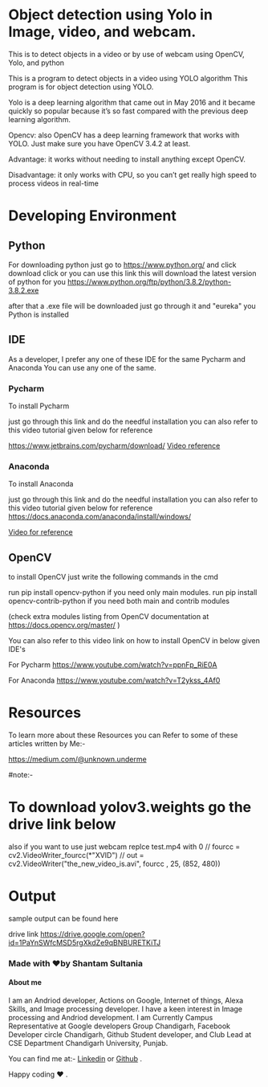 # Object detection using Yolo in Image, video, and webcam.

This is to detect objects in a video or by use of webcam using OpenCV, Yolo, and python 

This is a program to detect objects in a video using YOLO algorithm 
This program is for object detection using YOLO.

Yolo is a deep learning algorithm that came out in May 2016 and it became quickly so popular because it’s so fast compared with the previous deep learning algorithm.

Opencv: also OpenCV has a deep learning framework that works with YOLO. Just make sure you have OpenCV 3.4.2 at least.

Advantage: it works without needing to install anything except OpenCV.

Disadvantage: it only works with CPU, so you can’t get really high speed to process videos in real-time

# Developing Environment 

## Python 

For downloading python just go to https://www.python.org/ and click download click or you can use this link this will download the latest version of python for you https://www.python.org/ftp/python/3.8.2/python-3.8.2.exe

after that a .exe file will be downloaded just go through it and "eureka" you Python is installed


## IDE 

As a developer, I prefer any one of these IDE for the same Pycharm and Anaconda You can use any one of the same.

### Pycharm

To install Pycharm 

just go through this link and do the needful installation you can also refer to this video tutorial given below for reference 

https://www.jetbrains.com/pycharm/download/
[Video reference](https://www.youtube.com/watch?v=AUiM1UaRCPc) 

### Anaconda 

To install Anaconda

just go through this link and do the needful installation you can also refer to this video tutorial given below for reference 
https://docs.anaconda.com/anaconda/install/windows/

[Video for reference](https://www.youtube.com/watch?v=T3ff57rxTa8)

## OpenCV 

to install OpenCV just write the following commands in the cmd 

run pip install opencv-python if you need only main modules.
run pip install opencv-contrib-python if you need both main and contrib modules 

(check extra modules listing from OpenCV documentation at https://docs.opencv.org/master/ )

You can also refer to this video link on how to install OpenCV in below given IDE's

For Pycharm
https://www.youtube.com/watch?v=ppnFp_RiE0A

For Anaconda
https://www.youtube.com/watch?v=T2ykss_4Af0

# Resources 

To learn more about these Resources you can Refer to some of these articles written by Me:-

https://medium.com/@unknown.underme


#note:-

# To download yolov3.weights go the drive link below 

also if you want to use just webcam replce test.mp4 with 0
// fourcc = cv2.VideoWriter_fourcc(*"XVID")
// out = cv2.VideoWriter("the_new_video_is.avi", fourcc , 25, (852, 480))

# Output
sample output can be found here

drive link 
https://drive.google.com/open?id=1PaYnSWfcMSD5rgXkdZe9qBNBURETKiTJ


### Made with ❤️by Shantam Sultania
#### About me

I am an Andriod developer, Actions on Google, Internet of things, Alexa Skills, and Image processing developer.
I have a keen interest in Image processing and Andriod development.
I am Currently Campus Representative at Google developers Group Chandigarh, Facebook Developer circle Chandigarh, Github Student developer, and Club Lead at CSE Department Chandigarh University, Punjab.

You can find me at:-
[Linkedin](https://www.linkedin.com/in/shantam-sultania-737084175/) or [Github](https://github.com/shantamsultania) .

Happy coding ❤️ .


